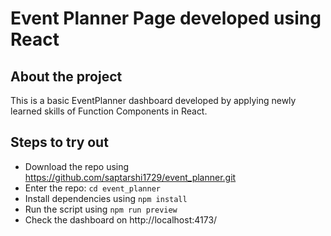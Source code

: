 # Event Planner Page developed using React
## About the project
This is a basic EventPlanner dashboard developed by applying newly learned skills of Function Components in React.
## Steps to try out
* Download the repo using https://github.com/saptarshi1729/event_planner.git
* Enter the repo: `cd event_planner`
* Install dependencies using `npm install`
* Run the script using `npm run preview`
* Check the dashboard on http://localhost:4173/